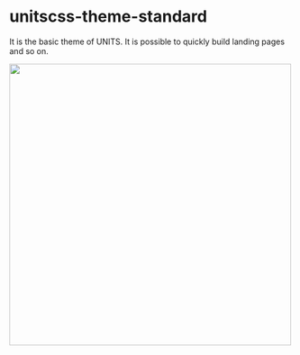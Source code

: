 # unitscss-theme-standard
It is the basic theme of UNITS. It is possible to quickly build landing pages and so on.

<img src="https://unitscss.com//img/themes/standard.png" width="500">
